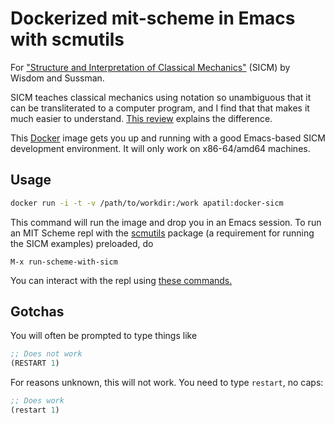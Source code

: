 # Dockerized mit-scheme in Emacs with scmutils

For ["Structure and Interpretation of Classical Mechanics"](http://www.fisica.net/mecanicaclassica/struture_and_interpretation_of_classical_mechanics_by_gerald_jay_sussman.pdf) (SICM) by Wisdom and Sussman.

SICM teaches classical mechanics using notation so unambiguous that it can be 
transliterated to a computer program, and I find that that makes it much easier
to understand. [This review](http://www.ids.ias.edu/~piet/publ/other/sicm.html)
explains the difference.

This [Docker](https://docker.com) image gets you up and running with a good 
Emacs-based SICM development environment. It will only work on x86-64/amd64
machines.

## Usage

```bash
docker run -i -t -v /path/to/workdir:/work apatil:docker-sicm
```

This command will run the image and drop you in an Emacs session. To run an MIT 
Scheme repl with the [scmutils](http://groups.csail.mit.edu/mac/users/gjs/6946/refman.txt) 
package (a requirement for running the SICM examples) preloaded, do

```
M-x run-scheme-with-sicm
```

You can interact with the repl using [these commands.](http://www.gnu.org/software/mit-scheme/documentation/mit-scheme-user/GNU-Emacs-Interface.html)

## Gotchas

You will often be prompted to type things like 

```scheme
;; Does not work
(RESTART 1)
```

For reasons unknown, this will not work. You need to type `restart`, no caps:

```scheme
;; Does work
(restart 1)
``` 